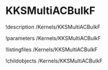 <!-- MOOSE Documentation Stub: Remove this when content is added. -->

# KKSMultiACBulkF
!description /Kernels/KKSMultiACBulkF

!parameters /Kernels/KKSMultiACBulkF

!listingfiles /Kernels/KKSMultiACBulkF

!childobjects /Kernels/KKSMultiACBulkF
